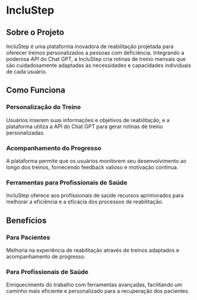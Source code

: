 # IncluStep

## Sobre o Projeto
IncluStep é uma plataforma inovadora de reabilitação projetada para oferecer treinos personalizados a pessoas com deficiência. Integrando a poderosa API do Chat GPT, a IncluStep cria rotinas de treino mensais que são cuidadosamente adaptadas às necessidades e capacidades individuais de cada usuário.

## Como Funciona

### Personalização do Treino
Usuários inserem suas informações e objetivos de reabilitação, e a plataforma utiliza a API do Chat GPT para gerar rotinas de treino personalizadas.

### Acompanhamento do Progresso
A plataforma permite que os usuários monitorem seu desenvolvimento ao longo dos treinos, fornecendo feedback valioso e motivação contínua.

### Ferramentas para Profissionais de Saúde
IncluStep oferece aos profissionais de saúde recursos aprimorados para melhorar a eficiência e a eficácia dos processos de reabilitação.

## Benefícios

### Para Pacientes
Melhoria na experiência de reabilitação através de treinos adaptados e acompanhamento de progresso.

### Para Profissionais de Saúde
Enriquecimento do trabalho com ferramentas avançadas, facilitando um caminho mais eficiente e personalizado para a recuperação dos pacientes.

